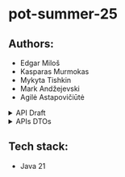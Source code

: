 # pot-summer-25
## Authors:
- Edgar Miloš
- Kasparas Murmokas
- Mykyta Tishkin
- Mark Andžejevski
- Agilė Astapovičiūtė  

<details><summary> API Draft</summary>

## Base URL
```
https://api.ibta.com/v1
```

### Company Management
```
GET    /companies                    # Get all companies / Search by name, country code, status, date
POST   /companies                    # Create new company profile
GET    /companies/{id}               # View company details
PUT    /companies/{id}               # Update company profile
DELETE /companies/{id}               # Deactivate company
GET    /companies/{id}/users         # View users for a specific company
GET    /companies/{id}/packages      # View packages for a specific company
GET    /companies/{id}/claims        # View claims for a specific company
GET    /companies/{id}/enrollments   # Get enrollments for company
```

### User Management
```
GET    /users                        # Get all users / Search by name, email, ssn,, company_id, status, date
POST   /users                        # Create new user (company-level or consumer-level)
GET    /users/{id}                   # View user details
PUT    /users/{id}                   # Update user profile
DELETE /users/{id}                   # Deactivate user
GET    /users/{id}/roles             # View user roles
PUT    /users/{id}/roles             # Update user roles
GET    /users/{id}/functions         # View user functions
PUT    /users/{id}/functions         # Update user functions
GET    /users/{id}/claims            # View claims for a specific user
GET    /users/{id}/enrollments       # Get enrollments for user
```

### Insurance Package Management 
```
GET    /packages                     # Get all packages / Search packages by company_id, dates, status
POST   /packages                     # Create new insurance package
GET    /packages/{id}                # View package details
PUT    /packages/{id}                # Update package (if not active)
DELETE /packages/{id}                # Deactivate package, here can be PATCH instead of DELETE
```

### Claims Management
```
GET    /claims                       # Get all claims / Search claims by claim number, user_id, company_id, status, date
POST   /claims                       # Create a claim
GET    /claims/{id}                  # View claim details
POST   /claims/{id}/approval         # Approve claim
POST   /claims/{id}/deniel           # Deny claim
PUT    /claims/{id}                  # Update claim information
```

### Enrollments
```
GET    /enrollments                  # Search enrollments by user_id, company_id, package_id, status, date
POST   /enrollments                  # Create enrollment
GET    /enrollments/{id}             # Get enrollment by ID
PUT    /enrollments/{id}             # Update enrollment
DELETE /enrollments/{id}             # Cancel enrollment
```

### Benefit Package Management
```
GET    /benefits                     # Get all benefits packages
POST   /benefits                     # Create benefit package
GET    /benefits/{id}                # View benefit package details
PUT    /benefits/{id}                # Update benefit package
DELETE /benefits/{id}                # Delete benefit package, here can be PATCH instead of DELETE
GET    /packages/{id}/benefits       # View benefits for a specific package
```

Common HTTP Status Codes:
- `200` - Success
- `201` - Created
- `400` - Bad Request
- `401` - Unauthorized
- `403` - Forbidden
- `404` - Not Found
- `409` - Conflict
- `422` - Validation Error
- `500` - Internal Server Error
</details>

<details><summary>APIs DTOs</summary>

## Detailed Endpoint Specifications

### Companies Endpoints

#### GET /companies
**Query Parameters:**
- `name` (optional): Company name filter
- `country_code` (optional): Country code filter
- `status` (optional): Active/Inactive filter
- `page` (optional): Page number for pagination
- `size` (optional): Page size for pagination

**Response DTO:**
```json
{
  "companies": [
    {
      "id": "uuid",
      "name": "string",
      "country_code": "string",
      "address": "string",
      "phone": "string",
      "email": "string",
      "website": "string",
      "status": "ACTIVE|INACTIVE",
      "who_created": "uuid",
      "created_at": "datetime",
      "updated_at": "datetime"
    }
  ],
  "total": 100,
  "page": 1,
  "size": 20
}
```

#### POST /companies
**Request DTO:**
```json
{
  "name": "string",
  "country_code": "string",
  "address": "string",
  "phone": "string",
  "email": "string",
  "website": "string",
  "admin_user": {
    "first_name": "string",
    "last_name": "string",
    "username": "string",
    "email": "string",
    "phone": "string",
    "date_of_birth": "date",
    "ssn": "string"
  }
}
```

**Response DTO:**
```json
{
  "id": "uuid",
  "name": "string",
  "country_code": "string",
  "address": "string",
  "phone": "string",
  "email": "string",
  "website": "string",
  "status": "ACTIVE",
  "who_created": "uuid",
  "created_at": "datetime",
  "updated_at": "datetime"
}
```

#### GET /companies/{id}
**Response DTO:**
```json
{
  "id": "uuid",
  "name": "string",
  "country_code": "string",
  "address": "string",
  "phone": "string",
  "email": "string",
  "website": "string",
  "status": "ACTIVE|INACTIVE",
  "who_created": "uuid",
  "created_at": "datetime",
  "updated_at": "datetime"
}
```

#### PUT /companies/{id}
**Request DTO:**
```json
{
  "name": "string",
  "country_code": "string",
  "address": "string",
  "phone": "string",
  "email": "string",
  "website": "string"
}
```

**Response DTO:**
```json
{
  "id": "uuid",
  "name": "string",
  "country_code": "string",
  "address": "string",
  "phone": "string",
  "email": "string",
  "website": "string",
  "status": "ACTIVE|INACTIVE",
  "who_created": "uuid",
  "created_at": "datetime",
  "updated_at": "datetime"
}
```

#### GET /companies/{id}/users
**Response DTO:**
```json
{
  "users": [
    {
      "id": "uuid",
      "first_name": "string",
      "last_name": "string",
      "username": "string",
      "email": "string",
      "phone": "string",
      "date_of_birth": "date",
      "ssn": "string",
      "status": "ACTIVE|INACTIVE",
      "company_id": "uuid",
      "who_created": "uuid",
      "roles": ["string"],
      "created_at": "datetime"
    }
  ],
  "total": 100,
  "page": 1,
  "size": 20
}
```

#### GET /companies/{id}/packages
**Response DTO:**
```json
{
  "packages": [
    {
      "id": "uuid",
      "name": "string",
      "company_id": "uuid",
      "who_created": "uuid",
      "start_date": "date",
      "end_date": "date",
      "payroll_frequency": "WEEKLY|BIWEEKLY|MONTHLY",
      "status": "INITIALIZED|ACTIVE|INACTIVE",
      "created_at": "datetime"
    }
  ],
  "total": 100,
  "page": 1,
  "size": 20
}
```

#### GET /companies/{id}/claims
**Response DTO:**
```json
{
  "claims": [
    {
      "id": "uuid",
      "claim_number": "string",
      "user_id": "uuid",
      "type": "MEDICAL|PHARMACY|DENTAL|VISION",
      "amount": "decimal",
      "description": "string",
      "status": "PENDING|APPROVED|DENIED",
      "submitted_date": "datetime",
      "processed_date": "datetime",
      "company_id": "uuid",
      "who_created": "uuid"
    }
  ],
  "total": 100,
  "page": 1,
  "size": 20
}
```

### Users Endpoints

#### GET /users
**Query Parameters:**
- `name` (optional): User name filter
- `email` (optional): Email filter
- `date_of_birth` (optional): Date of birth filter
- `status` (optional): Active/Inactive filter
- `ssn` (optional): SSN filter
- `function` (optional): Role/function filter
- `company_id` (optional): Company filter
- `page` (optional): Page number
- `size` (optional): Page size

**Response DTO:**
```json
{
  "users": [
    {
      "id": "uuid",
      "first_name": "string",
      "last_name": "string",
      "username": "string",
      "email": "string",
      "phone": "string",
      "date_of_birth": "date",
      "ssn": "string",
      "status": "ACTIVE|INACTIVE",
      "company_id": "uuid",
      "who_created": "uuid",
      "roles": ["string"],
      "created_at": "datetime",
      "updated_at": "datetime"
    }
  ],
  "total": 100,
  "page": 1,
  "size": 20
}
```

#### POST /users
**Request DTO:**
```json
{
  "first_name": "string",
  "last_name": "string",
  "username": "string",
  "email": "string",
  "phone": "string",
  "date_of_birth": "date",
  "ssn": "string",
  "company_id": "uuid",
  "roles": ["string"],
  "password": "string"
}
```

**Response DTO:**
```json
{
  "id": "uuid",
  "first_name": "string",
  "last_name": "string",
  "username": "string",
  "email": "string",
  "phone": "string",
  "date_of_birth": "date",
  "ssn": "string",
  "status": "ACTIVE",
  "company_id": "uuid",
  "who_created": "uuid",
  "roles": ["string"],
  "created_at": "datetime",
  "updated_at": "datetime"
}
```

#### GET /users/{id}
**Response DTO:**
```json
{
  "id": "uuid",
  "first_name": "string",
  "last_name": "string",
  "username": "string",
  "email": "string",
  "phone": "string",
  "date_of_birth": "date",
  "ssn": "string",
  "status": "ACTIVE|INACTIVE",
  "company_id": "uuid",
  "roles": ["string"],
  "created_at": "datetime",
  "updated_at": "datetime"
}
```

#### PUT /users/{id}
**Request DTO:**
```json
{
  "first_name": "string",
  "last_name": "string",
  "email": "string",
  "phone": "string",
  "date_of_birth": "date",
  "ssn": "string"
}
```

**Response DTO:**
```json
{
  "id": "uuid",
  "first_name": "string",
  "last_name": "string",
  "username": "string",
  "email": "string",
  "phone": "string",
  "date_of_birth": "date",
  "ssn": "string",
  "status": "ACTIVE|INACTIVE",
  "company_id": "uuid",
  "roles": ["string"],
  "created_at": "datetime",
  "updated_at": "datetime"
}
```

#### GET /users/{id}/roles
**Response DTO:**
```json
{
  "roles": [
    {
      "id": "uuid",
      "name": "string",
      "description": "string"
    }
  ]
}
```

#### PUT /users/{id}/roles
**Request DTO:**
```json
{
  "role_ids": ["uuid"]
}
```

**Response DTO:**
```json
{
  "roles": [
    {
      "id": "uuid",
      "name": "string",
      "description": "string"
    }
  ]
}
```

#### GET /users/{id}/functions
**Response DTO:**
```json
{
  "functions": [
    {
      "id": "uuid",
      "name": "string",
      "description": "string"
    }
  ]
}
```

#### PUT /users/{id}/functions
**Request DTO:**
```json
{
  "function_ids": ["uuid"]
}
```

**Response DTO:**
```json
{
  "functions": [
    {
      "id": "uuid",
      "name": "string",
      "description": "string"
    }
  ]
}
```

### Insurance Packages Endpoints

#### GET /packages
**Query Parameters:**
- `name` (optional): Package name filter
- `start_date` (optional): Start date filter
- `end_date` (optional): End date filter
- `status` (optional): Status filter (INITIALIZED|ACTIVE|INACTIVE)
- `payroll_frequency` (optional): Payroll frequency filter
- `company_id` (optional): Company filter
- `page` (optional): Page number
- `size` (optional): Page size

**Response DTO:**
```json
{
  "packages": [
    {
      "id": "uuid",
      "name": "string",
      "company_id": "uuid",
      "who_created": "uuid",
      "start_date": "date",
      "end_date": "date",
      "payroll_frequency": "WEEKLY|BIWEEKLY|MONTHLY",
      "status": "INITIALIZED|ACTIVE|INACTIVE",
      "created_at": "datetime",
      "updated_at": "datetime"
    }
  ],
  "total": 100,
  "page": 1,
  "size": 20
}
```

#### POST /packages
**Request DTO:**
```json
{
  "name": "string",
  "company_id": "uuid",
  "start_date": "date",
  "end_date": "date",
  "payroll_frequency": "WEEKLY|BIWEEKLY|MONTHLY"
}
```

**Response DTO:**
```json
{
  "id": "uuid",
  "name": "string",
  "company_id": "uuid",
  "who_created": "uuid",
  "start_date": "date",
  "end_date": "date",
  "payroll_frequency": "WEEKLY|BIWEEKLY|MONTHLY",
  "status": "INITIALIZED",
  "created_at": "datetime",
  "updated_at": "datetime"
}
```

#### GET /packages/{id}
**Response DTO:**
```json
{
  "id": "uuid",
  "name": "string",
  "company_id": "uuid",
  "who_created": "uuid",
  "start_date": "date",
  "end_date": "date",
  "payroll_frequency": "WEEKLY|BIWEEKLY|MONTHLY",
  "status": "INITIALIZED|ACTIVE|INACTIVE",
  "created_at": "datetime",
  "updated_at": "datetime"
}
```

#### PUT /packages/{id}
**Request DTO:**
```json
{
  "name": "string",
  "start_date": "date",
  "end_date": "date",
  "payroll_frequency": "WEEKLY|BIWEEKLY|MONTHLY"
}
```

**Response DTO:**
```json
{
  "id": "uuid",
  "name": "string",
  "company_id": "uuid",
  "who_created": "uuid",
  "start_date": "date",
  "end_date": "date",
  "payroll_frequency": "WEEKLY|BIWEEKLY|MONTHLY",
  "status": "INITIALIZED|ACTIVE|INACTIVE",
  "created_at": "datetime",
  "updated_at": "datetime"
}
```

### Claims Endpoints

#### GET /claims
**Query Parameters:**
- `claim_number` (optional): Claim number filter
- `user_id` (optional): User filter
- `company_id` (optional): Company filter
- `status` (optional): Status filter (PENDING|APPROVED|DENIED)
- `date_from` (optional): Date range from
- `date_to` (optional): Date range to
- `page` (optional): Page number
- `size` (optional): Page size

**Response DTO:**
```json
{
  "claims": [
    {
      "id": "uuid",
      "claim_number": "string",
      "user_id": "uuid",
      "company_id": "uuid",
      "who_created": "uuid",
      "enrollment_id": "uuid",
      "type": "MEDICAL|PHARMACY|DENTAL|VISION",
      "amount": "decimal",
      "description": "string",
      "status": "PENDING|APPROVED|DENIED",
      "submitted_date": "datetime",
      "processed_date": "datetime",
      "approved_amount": "decimal",
      "denied_reason": "string",
      "notes": "string"
    }
  ],
  "total": 100,
  "page": 1,
  "size": 20
}
```

#### POST /claims
**Request DTO:**
```json
{
  "user_id": "uuid",
  "enrollment_id": "uuid",
  "type": "MEDICAL|PHARMACY|DENTAL|VISION",
  "amount": "decimal",
  "description": "string",
  "attachments": ["string"]
}
```

**Response DTO:**
```json
{
  "id": "uuid",
  "claim_number": "string",
  "user_id": "uuid",
  "company_id": "uuid",
  "who_created": "uuid",
  "enrollment_id": "uuid",
  "type": "MEDICAL|PHARMACY|DENTAL|VISION",
  "amount": "decimal",
  "description": "string",
  "status": "PENDING",
  "submitted_date": "datetime",
  "created_at": "datetime"
}
```

#### GET /claims/{id}
**Response DTO:**
```json
{
  "id": "uuid",
  "claim_number": "string",
  "user_id": "uuid",
  "company_id": "uuid",
  "who_created": "uuid",
  "enrollment_id": "uuid",
  "type": "MEDICAL|PHARMACY|DENTAL|VISION",
  "amount": "decimal",
  "description": "string",
  "status": "PENDING|APPROVED|DENIED",
  "submitted_date": "datetime",
  "processed_date": "datetime",
  "approved_amount": "decimal",
  "denied_reason": "string",
  "notes": "string",
  "attachments": [
    {
      "id": "uuid",
      "file_name": "string",
      "file_size": "number",
      "mime_type": "string",
      "uploaded_at": "datetime"
    }
  ],
  "created_at": "datetime",
  "updated_at": "datetime"
}
```

#### POST /claims/{id}/approval
**Request DTO:**
```json
{
  "notes": "string",
  "approved_amount": "decimal"
}
```

**Response DTO:**
```json
{
  "id": "uuid",
  "claim_number": "string",
  "status": "APPROVED",
  "approved_amount": "decimal",
  "processed_date": "datetime",
  "notes": "string"
}
```

#### POST /claims/{id}/deniel
**Request DTO:**
```json
{
  "notes": "string",
  "reason": "string"
}
```

**Response DTO:**
```json
{
  "id": "uuid",
  "claim_number": "string",
  "status": "DENIED",
  "denied_reason": "string",
  "processed_date": "datetime",
  "notes": "string"
}
```

#### PUT /claims/{id}
**Request DTO:**
```json
{
  "description": "string",
  "amount": "decimal",
  "notes": "string"
}
```

**Response DTO:**
```json
{
  "id": "uuid",
  "claim_number": "string",
  "user_id": "uuid",
  "company_id": "uuid",
  "who_created": "uuid",
  "enrollment_id": "uuid",
  "type": "MEDICAL|PHARMACY|DENTAL|VISION",
  "amount": "decimal",
  "description": "string",
  "status": "PENDING|APPROVED|DENIED",
  "submitted_date": "datetime",
  "processed_date": "datetime",
  "approved_amount": "decimal",
  "denied_reason": "string",
  "notes": "string",
  "updated_at": "datetime"
}
```

#### GET /users/{id}/claims
**Response DTO:**
```json
{
  "claims": [
    {
      "id": "uuid",
      "claim_number": "string",
      "type": "MEDICAL|PHARMACY|DENTAL|VISION",
      "amount": "decimal",
      "description": "string",
      "status": "PENDING|APPROVED|DENIED",
      "submitted_date": "datetime",
      "processed_date": "datetime",
      "approved_amount": "decimal",
      "denied_reason": "string",
      "company_id": "uuid",
      "who_created": "uuid"
    }
  ],
  "total": 100,
  "page": 1,
  "size": 20
}
```

### Benefit Packages Endpoints

#### GET /benefits
**Query Parameters:**
- `name` (optional): Benefit name filter
- `type` (optional): Benefit type filter
- `page` (optional): Page number
- `size` (optional): Page size

**Response DTO:**
```json
{
  "benefits": [
    {
      "id": "uuid",
      "name": "string",
      "description": "string",
      "type": "MEDICAL|DENTAL|VISION|PHARMACY|LIFE|DISABILITY",
      "coverage_percentage": "decimal",
      "deductible_amount": "decimal",
      "max_benefit_amount": "decimal",
      "created_at": "datetime",
      "updated_at": "datetime",
      "company_id": "uuid",
      "who_created": "uuid"
    }
  ],
  "total": 100,
  "page": 1,
  "size": 20
}
```

#### POST /benefits
**Request DTO:**
```json
{
  "name": "string",
  "description": "string",
  "type": "MEDICAL|DENTAL|VISION|PHARMACY|LIFE|DISABILITY",
  "coverage_percentage": "decimal",
  "deductible_amount": "decimal",
  "max_benefit_amount": "decimal"
}
```

**Response DTO:**
```json
{
  "id": "uuid",
  "name": "string",
  "description": "string",
  "type": "MEDICAL|DENTAL|VISION|PHARMACY|LIFE|DISABILITY",
  "coverage_percentage": "decimal",
  "deductible_amount": "decimal",
  "max_benefit_amount": "decimal",
  "created_at": "datetime",
  "updated_at": "datetime"
}
```

#### GET /benefits/{id}
**Response DTO:**
```json
{
  "id": "uuid",
  "name": "string",
  "description": "string",
  "type": "MEDICAL|DENTAL|VISION|PHARMACY|LIFE|DISABILITY",
  "coverage_percentage": "decimal",
  "deductible_amount": "decimal",
  "max_benefit_amount": "decimal",
  "created_at": "datetime",
  "updated_at": "datetime"
}
```

#### PUT /benefits/{id}
**Request DTO:**
```json
{
  "name": "string",
  "description": "string",
  "coverage_percentage": "decimal",
  "deductible_amount": "decimal",
  "max_benefit_amount": "decimal"
}
```

**Response DTO:**
```json
{
  "id": "uuid",
  "name": "string",
  "description": "string",
  "type": "MEDICAL|DENTAL|VISION|PHARMACY|LIFE|DISABILITY",
  "coverage_percentage": "decimal",
  "deductible_amount": "decimal",
  "max_benefit_amount": "decimal",
  "created_at": "datetime",
  "updated_at": "datetime"
}
```

#### GET /packages/{id}/benefits
**Response DTO:**
```json
{
  "benefits": [
    {
      "id": "uuid",
      "name": "string",
      "description": "string",
      "type": "MEDICAL|DENTAL|VISION|PHARMACY|LIFE|DISABILITY",
      "coverage_percentage": "decimal",
      "deductible_amount": "decimal",
      "max_benefit_amount": "decimal",
      "company_id": "uuid",
      "who_created": "uuid"
    }
  ]
}
```

### Enrollments Endpoints

#### GET /enrollments
**Query Parameters:**
- `user_id` (optional): User filter
- `company_id` (optional): Company filter
- `package_id` (optional): Package filter
- `status` (optional): Status filter
- `page` (optional): Page number
- `size` (optional): Page size

**Response DTO:**
```json
{
  "enrollments": [
    {
      "id": "uuid",
      "user_id": "uuid",
      "company_id": "uuid",
      "package_id": "uuid",
      "election_amount": "decimal",
      "contribution_amount": "decimal",
      "status": "ACTIVE|INACTIVE|PENDING",
      "effective_date": "date",
      "end_date": "date",
      "created_at": "datetime",
      "who_created": "uuid"
    }
  ],
  "total": 100,
  "size": 20
}
```

#### GET /enrollments/{id}
**Response DTO:**
```json
{
  "id": "uuid",
  "user_id": "uuid",
  "company_id": "uuid",
  "package_id": "uuid",
  "election_amount": "decimal",
  "contribution_amount": "decimal",
  "status": "ACTIVE|INACTIVE|PENDING",
  "effective_date": "date",
  "end_date": "date",
  "created_at": "datetime",
  "updated_at": "datetime",
  "who_created": "uuid"
}
```

#### GET /users/{id}/enrollments
**Response DTO:**
```json
{
  "enrollments": [
    {
      "id": "uuid",
      "package_id": "uuid",
      "election_amount": "decimal",
      "contribution_amount": "decimal",
      "status": "ACTIVE|INACTIVE|PENDING",
      "effective_date": "date",
      "end_date": "date",
      "package": {
        "id": "uuid",
        "name": "string",
        "payroll_frequency": "WEEKLY|BIWEEKLY|MONTHLY",
        "company_id": "uuid",
        "who_created": "uuid"
      }
    }
  ],
  "total": 100,
  "size": 20
}
```

#### GET /companies/{id}/enrollments
**Response DTO:**
```json
{
  "enrollments": [
    {
      "id": "uuid",
      "user_id": "uuid",
      "package_id": "uuid",
      "election_amount": "decimal",
      "contribution_amount": "decimal",
      "status": "ACTIVE|INACTIVE|PENDING",
      "effective_date": "date",
      "end_date": "date",
      "user": {
        "id": "uuid",
        "first_name": "string",
        "last_name": "string",
        "email": "string"
      },
      "package": {
        "id": "uuid",
        "name": "string",
        "payroll_frequency": "WEEKLY|BIWEEKLY|MONTHLY",
        "company_id": "uuid",
        "who_created": "uuid"
      }
    }
  ],
  "total": 100,
  "size": 20
}
```

## Error Responses

All endpoints return consistent error responses:

```json
{
  "error": {
    "code": "string",
    "message": "string",
    "details": "object"
  }
}
```
</details>

## Tech stack:
- Java 21
